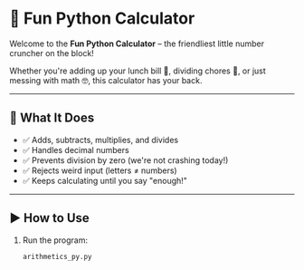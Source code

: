 # 🧮 Fun Python Calculator

Welcome to the **Fun Python Calculator** – the friendliest little number cruncher on the block!

Whether you're adding up your lunch bill 🍔, dividing chores 🧹, or just messing with math 🤓, this calculator has your back.

---

## 🔧 What It Does

- ✅ Adds, subtracts, multiplies, and divides
- ✅ Handles decimal numbers
- ✅ Prevents division by zero (we're not crashing today!)
- ✅ Rejects weird input (letters ≠ numbers)
- ✅ Keeps calculating until you say "enough!"

---

## ▶️ How to Use

1. Run the program:
   ```bash
   arithmetics_py.py
